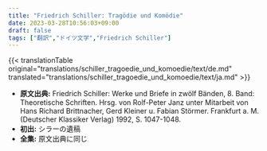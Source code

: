 ```yaml
---
title: "Friedrich Schiller: Tragödie und Komödie"
date: 2023-03-28T10:56:03+09:00
draft: false
tags: ["翻訳","ドイツ文学","Friedrich Schiller"]
---
```


{{< translationTable original="translations/schiller_tragoedie_und_komoedie/text/de.md" translated="translations/schiller_tragoedie_und_komoedie/text/ja.md" >}}

- **原文出典:** Friedrich Schiller: Werke und Briefe in zwölf Bänden, 8. Band: Theoretische Schriften. Hrsg. von Rolf-Peter Janz unter Mitarbeit von Hans Richard Brittnacher, Gerd Kleiner u. Fabian Störmer. Frankfurt a. M. (Deutscher Klassiker Verlag) 1992, S. 1047-1048.  
- **初出:** シラーの遺稿  
- **全集:** 原文出典に同じ  